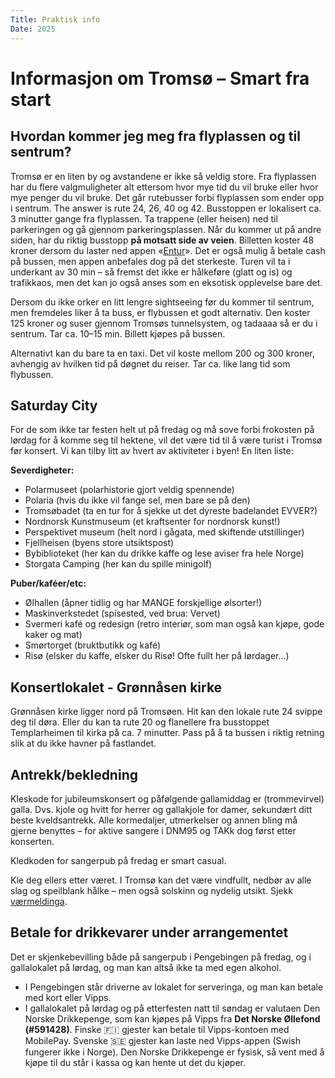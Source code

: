 ```yaml
---
Title: Praktisk info
Date: 2025
---
```

# Informasjon om Tromsø – Smart fra start
## Hvordan kommer jeg meg fra flyplassen og til sentrum?
Tromsø er en liten by og avstandene er ikke så veldig store. Fra flyplassen har du flere valgmuligheter alt ettersom hvor mye tid du vil bruke eller hvor mye penger du vil bruke. Det går rutebusser forbi flyplassen som ender opp i sentrum. The answer is rute 24, 26, 40 og 42. Busstoppen er lokalisert ca. 3 minutter gange fra flyplassen. Ta trappene (eller heisen) ned til parkeringen og gå gjennom parkeringsplassen. Når du kommer ut på andre siden, har du riktig busstopp **på motsatt side av veien**. Billetten koster 48 kroner dersom du laster ned appen «[Entur](https://om.entur.no/last-ned-appen/)». Det er også mulig å betale cash på bussen, men appen anbefales dog på det sterkeste. Turen vil ta i underkant av 30 min – så fremst det ikke er hålkeføre (glatt og is) og trafikkaos, men det kan jo også anses som en eksotisk opplevelse bare det.

Dersom du ikke orker en litt lengre sightseeing før du kommer til sentrum, men fremdeles liker å ta buss, er flybussen et godt alternativ. Den koster 125 kroner og suser gjennom Tromsøs tunnelsystem, og tadaaaa så er du i sentrum. Tar ca. 10–15 min. Billett kjøpes på bussen.

Alternativt kan du bare ta en taxi. Det vil koste mellom 200 og 300 kroner, avhengig av hvilken tid på døgnet du reiser. Tar ca. like lang tid som flybussen. 

## Saturday City
For de som ikke tar festen helt ut på fredag og må sove forbi frokosten på lørdag for å komme seg til hektene, vil det være tid til å være turist i Tromsø før konsert. Vi kan tilby litt av hvert av aktiviteter i byen! En liten liste:

**Severdigheter:**
- Polarmuseet (polarhistorie gjort veldig spennende)
- Polaria (hvis du ikke vil fange sel, men bare se på den)
- Tromsøbadet (ta en tur for å sjekke ut det dyreste badelandet EVVER?)
- Nordnorsk Kunstmuseum (et kraftsenter for nordnorsk kunst!)
- Perspektivet museum (helt nord i gågata, med skiftende utstillinger)
- Fjellheisen (byens store utsiktspost)
- Bybiblioteket (her kan du drikke kaffe og lese aviser fra hele Norge)
- Storgata Camping (her kan du spille minigolf)


**Puber/kaféer/etc:**
- Ølhallen (åpner tidlig og har MANGE forskjellige ølsorter!)
- Maskinverkstedet (spisested, ved brua: Vervet)
- Svermeri kafé og redesign (retro interiør, som man også kan kjøpe, gode kaker og mat)
- Smørtorget (bruktbutikk og kafé)
- Risø (elsker du kaffe, elsker du Risø! Ofte fullt her på lørdager…)



## Konsertlokalet - Grønnåsen kirke 

Grønnåsen kirke ligger nord på Tromsøen. Hit kan den lokale rute 24 svippe deg til døra. Eller du kan ta rute 20 og flanellere fra busstoppet Templarheimen til kirka på ca. 7 minutter. Pass på å ta bussen i riktig retning slik at du ikke havner på fastlandet. 

## Antrekk/bekledning

Kleskode for jubileumskonsert og påfølgende gallamiddag er (trommevirvel) galla. Dvs. kjole og hvitt for herrer og gallakjole for damer, sekundært ditt beste kveldsantrekk. Alle kormedaljer, utmerkelser og annen bling må gjerne benyttes – for aktive sangere i DNM95 og TAKk dog først etter konserten.

Kledkoden for sangerpub på fredag er smart casual.

Kle deg ellers etter været. I Tromsø kan det være vindfullt, nedbør av alle slag og speilblank hålke – men også solskinn og nydelig utsikt. Sjekk [værmeldinga](https://www.yr.no/nb/v%C3%A6rvarsel/daglig-tabell/1-305409/Norge/Troms/Troms%C3%B8/Troms%C3%B8).

## Betale for drikkevarer under arrangementet

Det er skjenkebevilling både på sangerpub i Pengebingen på fredag, og i gallalokalet på lørdag, og man kan altså ikke ta med egen alkohol. 
- I Pengebingen står driverne av lokalet for serveringa, og man kan betale med kort eller Vipps. 
- I gallalokalet på lørdag og på etterfesten natt til søndag er valutaen Den Norske Drikkepenge, som kan kjøpes på Vipps fra **Det Norske Øllefond (#591428)**. Finske 🇫🇮 gjester kan betale til Vipps-kontoen med MobilePay. Svenske 🇸🇪 gjester kan laste ned Vipps-appen (Swish fungerer ikke i Norge). Den Norske Drikkepenge er fysisk, så vent med å kjøpe til du står i kassa og kan hente ut det du kjøper.

